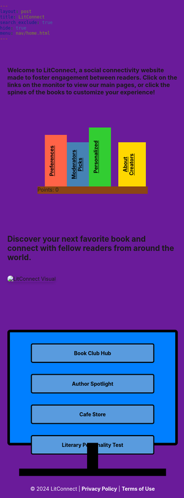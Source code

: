 ```yaml
---
layout: post
title: LitConnect
search_exclude: true
hide: true
menu: nav/home.html
---
```


<html lang="en">
<head>
  <meta charset="UTF-8">
  <meta name="viewport" content="width=device-width, initial-scale=1.0">
  <title>LitConnect</title>
  <style>
    /* Ensure the entire page has the purple background */
    html, body {
      height: 100%;              
      margin: 0;                 
      padding: 0;                
      background-color: #6a1b9a !important; /* Purple background for entire page */
    }

    body {
      font-family: 'Arial', sans-serif;
      color: #ffffff; 
      display: flex; 
      flex-direction: column; 
      justify-content: space-between; 
      height: 100%; 
    }

    .content {
      padding: 30px 20px;
      text-align: left;
    }

    .content img {
      margin: 20px auto;
      max-width: 800px;
      height: auto;     
      border-radius: 10px;
      box-shadow: 0px 4px 6px rgba(0, 0, 0, 0.1);
    }

    footer {
      text-align: center;
      background-color: #6a1b9a; 
      color: white;
      padding: 15px 10px;
      margin-top: 20px;
    }

    footer a {
      color: #fff;
      text-decoration: none;
      font-weight: bold;
    }

    /* Bookshelf styles */
    .bookshelf {
      width: 300px; 
      height: 20px;
      background-color: #8B4513; 
      margin: 50px auto; 
      margin-top: 200px;
      position: relative; /* Position relative for absolute positioning of books */
    }

    .book {
      position: absolute; 
      bottom: 20px; /* Position books above the shelf */
      color: black !important; /* Ensure text color is black */
      text-align: center;
      font-weight: bold;
      padding: 10px;
      font-size: 14px; 
      writing-mode: vertical-rl; /* Rotate text */
      transform: rotate(180deg); /* Rotate text back to normal */
    }

    /* Resized books */
    .book1 { background-color: #FF6347; height: 120px; width: 40px; left: 20px; } /* Preferences */
    .book2 { background-color: #4682B4; height: 100px; width: 60px; left: 80px; } /* Moderators Picks */
    .book3 { background-color: #32CD32; height: 140px; width: 40px; left: 140px; } /* Personalized Reading List */
    .book4 { background-color: #FFD700; height: 100px; width: 55px; left: 220px; } /* About Creators */

    .monitor {
      width: 450px;  
      height: 300px; 
      background-color: #007FFF;
      border: 7.5px solid black; /* Black border for monitor */
      position: relative; 
      margin: 80px auto;  
      border-radius: 7.5px; /* Rounded corners */
    }

    .stand {
      position: absolute;
      bottom: -75px; /* Adjusted to position below the monitor */
      left: 50%; 
      transform: translateX(-50%); /* Center the stand */
      width: 30px; 
      height: 75px; 
      background-color: black;
    }

    .base {
      position: absolute;
      bottom: -90px; /* Keep this as is for the base */
      left: 50%; 
      transform: translateX(-50%); /* Center the base */
      width: 400px; 
      height: 20px; 
      background-color: black; 
    }

    /* Button Styles */
    .button {
      display: block;
      width: 300px; 
      margin: 15px auto;
      padding: 15px; 
      background-color: #599BDE !important;
      color: black !important; 
      text-align: center;
      border: 3px solid black; 
      border-radius: 5px; 
      text-decoration: none; 
      font-weight: bold; 
      margin-top: 30px; 
    }
  </style>
</head>
<body>
  <div class="content">
    <h3> Welcome to LitConnect, a social connectivity website made to foster engagement between readers. Click on the links on the monitor to view our main pages, or click the spines of the books to customize your experience! 
    </h3>
  </div>

  <div class="bookshelf">
    <a href="{{site.baseurl}}/preferences_2" class="book book1">Preferences</a>
    <a href="{{site.baseurl}}/voteforthegoat/home" class="book book2">Moderators Picks</a>
    <a href="{{site.baseurl}}/backend_a" class="book book3">Personalized</a>
    <a href="{{site.baseurl}}/backend_s" class="book book4">About Creators</a>
    <p id="pointCounter">Points: 0</p>
  </div>

  <div class="content">
    <h2 class="menu-item">Discover your next favorite book and connect with fellow readers from around the world.</h2>
    <img src="https://cdn.pixabay.com/photo/2024/04/19/12/13/ai-generated-8706226_640.png" alt="LitConnect Visual">
  </div>

  <div class="monitor">
    <div class="stand"></div>
    <div class="base"></div>
    <a href="{{site.baseurl}}/bookclubuub" class="button">Book Club Hub</a>
    <a href="{{site.baseurl}}/create_and_compete/home" class="button">Author Spotlight</a>
    <a href="{{site.baseurl}}/cafe" class="button">Cafe Store</a>
    <a href="{{site.baseurl}}/littest" class="button">Literary Personality Test</a>
  </div>

  <footer>
    <p>© 2024 LitConnect | <a href="#">Privacy Policy</a> | <a href="#">Terms of Use</a></p>
  </footer>

  <script>
    // Function to fetch points from the backend
    function loadPoints() {
      fetch('http://localhost:8887/api/points')
        .then(response => {
          if (!response.ok) {
            throw new Error('Network response was not ok');
          }
          return response.json();
        })
        .then(data => {
          const points = document.getElementById('pointCounter');
          if (points) {
            if (data && data.points !== undefined) {
              points.innerText = `Points: ${data.points}`;
            } else {
              console.error("Data does not contain 'points'");
            }
          } else {
            console.error("Element with id 'pointCounter' not found");
          }
        })
        .catch(error => {
          console.error('Error fetching points:', error);
        });
    }

    // Function to fetch preferences from the backend
    function loadPreferences() {
      fetch('http://localhost:8887/api/preferences')
        .then(response => response.json())
        .then(data => {
          const menuElement = document.getElementById('menu');
          const textElement = document.getElementById('text');

          if (menuElement) {
            menuElement.innerText = `Menu: ${data.menu}`;
          }

          if (textElement) {
            textElement.innerText = `Text: ${data.text}`;
          }

          let pColors = document.querySelectorAll('p');
          pColors.forEach(p => {
            p.style.color = data.text;
          });

          let menuItems = document.querySelectorAll('.menu-item');
          menuItems.forEach(item => {
            item.style.color = data.menu;
          });
        })
        .catch(error => {
          console.error('Error fetching preferences:', error);
        });
    }

    window.onload = () => {
      loadPreferences();
      loadPoints();
    };
  </script>
</body>
</html>
